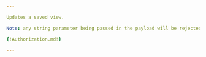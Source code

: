 ```yaml
---

Updates a saved view.

Note: any string parameter being passed in the payload will be rejected if it contains any of the following characters: `<, >, &, ", ', .`

{!Authorization.md!}

---
```

